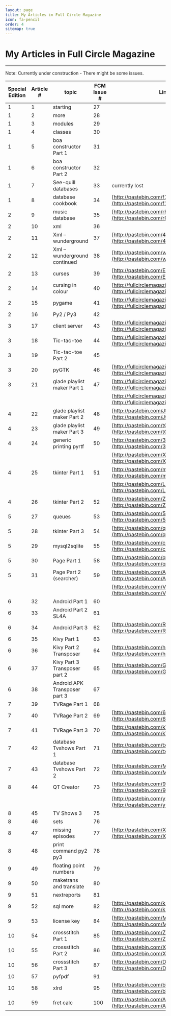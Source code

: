 ```yaml
---
layout: page
title: My Articles in Full Circle Magazine
icon: fa-pencil
order: 4
sitemap: true 
---
```

# My Articles in Full Circle Magazine
-------------------------------------
Note: Currently under construction - There might be some issues.


 Special Edition | Article # | topic | FCM Issue # | Link to Code |
-----------------|-----------|-------|-------------|--------------|
  1 | 1 | starting | 27 |   |
  1 | 2 | more | 28 |   |
  1 | 3 | modules | 29 |   |
  1 | 4 | classes | 30 |   |
  1 | 5 | boa constructor Part 1| 31 |   |
  1 | 6 | boa constructor Part 2 | 32 |   |
  1 | 7 | See-quill databases | 33 | currently lost |
  1 | 8 | database cookbook | 34 | [http://pastebin.com/f1d868e63](http://pastebin.com/f1d868e63) |
  2 | 9 | music database | 35 | [http://pastebin.com/rFf4Gm7E](http://pastebin.com/rFf4Gm7E) |
  2 | 10 | xml | 36 |   |
  2 | 11 | Xml – wunderground | 37 | [http://pastebin.com/4ibJGm74](http://pastebin.com/4ibJGm74) |
  2 | 12 | Xml – wunderground continued | 38 | [http://pastebin.com/wsSXMXQx](http://pastebin.com/wsSXMXQx) |
  2 | 13 | curses | 39 | [http://pastebin.com/ELuZ3T4P](http://pastebin.com/ELuZ3T4P) |
  2 | 14 | cursing in colour | 40 | [http://fullcirclemagazine.pastebin.com/DeReeh8m](http://fullcirclemagazine.pastebin.com/DeReeh8m) |
  2 | 15 | pygame | 41 | [http://fullcirclemagazine.pastebin.com/DvSpZbai](http://fullcirclemagazine.pastebin.com/DvSpZbai) |
  2 | 16 | Py2 / Py3 | 42 |   |   |
  3 | 17 | client server | 43 | [http://fullcirclemagazine.pastebin.com/Az8vNuv7](http://fullcirclemagazine.pastebin.com/Az8vNuv7) |
  3 | 18 | Tic-tac-toe | 44 | [http://fullcirclemagazine.pastebin.com/UhguVK4n](http://fullcirclemagazine.pastebin.com/UhguVK4n) |
  3 | 19 | Tic-tac-toe Part 2 | 45 |   |
  3 | 20 | pyGTK | 46 | [http://fullcirclemagazine.pastebin.com/wnzRsXn9](http://fullcirclemagazine.pastebin.com/wnzRsXn9) |
  3 | 21 | glade playlist maker Part 1 | 47 | [http://fullcirclemagazine.pastebin.com/wbfDmmBh](http://fullcirclemagazine.pastebin.com/wbfDmmBh) |
    |    |                             |    | [http://fullcirclemagazine.pastebin.com/YM6U0Ee3](http://fullcirclemagazine.pastebin.com/YM6U0Ee3) |
  4 | 22 | glade playlist maker Part 2 | 48 | [http://pastebin.com/JtrhuE71](http://pastebin.com/JtrhuE71) |
  4 | 23 | glade playlist maker Part 3 | 49 | [http://pastebin.com/tQJizcwT](http://pastebin.com/tQJizcwT) |
  4 | 24 | generic printing pyrtf | 50 | [http://pastebin.com/3Rs7T3D7](http://pastebin.com/3Rs7T3D7) |
    |    |                        |    | [http://pastebin.com/XbaE2uP7](http://pastebin.com/XbaE2uP7) |
  4 | 25 | tkinter Part 1 | 51 | [http://pastebin.com/mBAS1Umm](http://pastebin.com/mBAS1Umm) |
    |    |                |    | [http://pastebin.com/LbMibF0u](http://pastebin.com/LbMibF0u) |
  4 | 26 | tkinter Part 2 | 52 | [http://pastebin.com/ZqrgHcdG](http://pastebin.com/ZqrgHcdG) |
  5 | 27 | queues | 53 | [http://pastebin.com/5BBUiDce](http://pastebin.com/5BBUiDce) |
  5 | 28 | tkinter Part 3 | 54 | [http://pastebin.com/qSPkSNU1](http://pastebin.com/qSPkSNU1) |
  5 | 29 | mysql2sqlite | 55 | [http://pastebin.com/cPvzNT7T](http://pastebin.com/cPvzNT7T) |
  5 | 30 | Page Part 1 | 58 | [http://pastebin.com/qq0YVgTb](http://pastebin.com/qq0YVgTb) |
  5 | 31 | Page Part 2 (searcher) | 59 | [http://pastebin.com/AA1kE4Dy](http://pastebin.com/AA1kE4Dy) |
    |    |                        |    | [http://pastebin.com/VZm5un3e](http://pastebin.com/VZm5un3e) |
  6 | 32 | Android Part 1 | 60 |   |
  6 | 33 | Android Part 2 SL4A | 61 |   |
  6 | 34 | Android Part 3 | 62 | [http://pastebin.com/REkFYcSU](http://pastebin.com/REkFYcSU) |
  6 | 35 | Kivy Part 1 | 63 |   |
  6 | 36 | Kivy Part 2 Transposer | 64 | [http://pastebin.com/hsicnyt1](http://pastebin.com/hsicnyt1) |
  6 | 37 | Kivy Part 3 Transposer part 2 | 65 | [http://pastebin.com/GftmjENs](http://pastebin.com/GftmjENs) |
  6 | 38 | Android APK Transposer part 3 | 67 |   |
  7 | 39 | TVRage Part 1 | 68 |   |
  7 | 40 | TVRage Part 2 | 69 | [http://pastebin.com/6iw5NQrW](http://pastebin.com/6iw5NQrW) |
  7 | 41 | TVRage Part 3 | 70 | [http://pastebin.com/kWSEfs2E](http://pastebin.com/kWSEfs2E) |
  7 | 42 | database Tvshows Part 1 | 71 | [http://pastebin.com/txmmagkL](http://pastebin.com/txmmagkL) |
  7 | 43 | database Tvshows Part 2 | 72 | [http://pastebin.com/MeuGyKpX](http://pastebin.com/MeuGyKpX) |
  8 | 44 | QT Creator | 73 | [http://pastebin.com/98fSasdb](http://pastebin.com/98fSasdb) |
    |    |            |    | [http://pastebin.com/yC30B885](http://pastebin.com/yC30B885) |
  8 | 45 | TV Shows 3 | 75 |   |
  8 | 46 | sets | 76 |   |
  8 | 47 | missing episodes | 77 | [http://pastebin.com/XHTRv2dQ](http://pastebin.com/XHTRv2dQ) |
  8 | 48 | print command py2 py3 | 78 |   |
  9 | 49 | floating point numbers | 79 |   |
  9 | 50 | maketrans and translate | 80 |   |
  9 | 51 | nextreports | 81 |   |
  9 | 52 | sql more | 82 | [http://pastebin.com/kMc9EXes](http://pastebin.com/kMc9EXes) |
  9 | 53 | license key | 84 | [http://pastebin.com/MH9nVTNK](http://pastebin.com/MH9nVTNK) |
 10 | 54 | crossstitch Part 1 | 85 | [http://pastebin.com/Zegqw3pi](http://pastebin.com/Zegqw3pi) |
 10 | 55 | crossstitch Part 2 | 86 | [http://pastebin.com/XtBawJps](http://pastebin.com/XtBawJps) |
 10 | 56 | crossstitch Part 3 | 87 | [http://pastebin.com/DmQ1 GeUx](http://pastebin.com/DmQ1 GeUx) |
 10 | 57 | pyfpdf | 91 |   |
 10 | 58 | xlrd | 95 | [http://pastebin.com/bWz7beBw](http://pastebin.com/bWz7beBw) |
 10 | 59 | fret calc | 100 | [http://pastebin.com/A2RNECt5](http://pastebin.com/A2RNECt5) |
